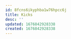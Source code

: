 ```yaml
---
id: 8fcns6ikyphba1w76hpcc6j
title: Kicks
desc: ''
updated: 1676842928338
created: 1676842928338
---
```


